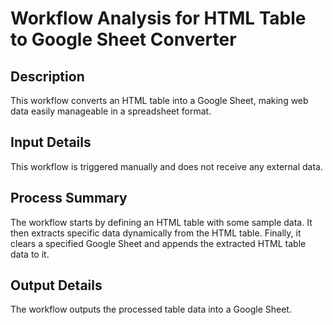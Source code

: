 # Workflow Analysis for HTML Table to Google Sheet Converter

## Description
This workflow converts an HTML table into a Google Sheet, making web data easily manageable in a spreadsheet format.

## Input Details
This workflow is triggered manually and does not receive any external data.

## Process Summary
The workflow starts by defining an HTML table with some sample data. It then extracts specific data dynamically from the HTML table. Finally, it clears a specified Google Sheet and appends the extracted HTML table data to it.

## Output Details
The workflow outputs the processed table data into a Google Sheet.

